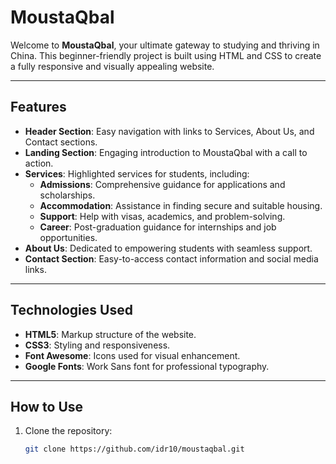 # MoustaQbal

Welcome to **MoustaQbal**, your ultimate gateway to studying and thriving in China. This beginner-friendly project is built using HTML and CSS to create a fully responsive and visually appealing website.

---

## Features

- **Header Section**: Easy navigation with links to Services, About Us, and Contact sections.
- **Landing Section**: Engaging introduction to MoustaQbal with a call to action.
- **Services**: Highlighted services for students, including:
  - **Admissions**: Comprehensive guidance for applications and scholarships.
  - **Accommodation**: Assistance in finding secure and suitable housing.
  - **Support**: Help with visas, academics, and problem-solving.
  - **Career**: Post-graduation guidance for internships and job opportunities.
- **About Us**: Dedicated to empowering students with seamless support.
- **Contact Section**: Easy-to-access contact information and social media links.

---

## Technologies Used

- **HTML5**: Markup structure of the website.
- **CSS3**: Styling and responsiveness.
- **Font Awesome**: Icons used for visual enhancement.
- **Google Fonts**: Work Sans font for professional typography.

---

## How to Use

1. Clone the repository:
   ```bash
   git clone https://github.com/idr10/moustaqbal.git
